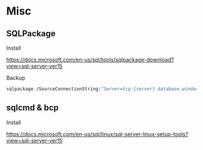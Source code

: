 # Misc

## SQLPackage

Install

<https://docs.microsoft.com/en-us/sql/tools/sqlpackage-download?view=sql-server-ver15>

Backup

```bash
sqlpackage /SourceConnectionString:"Server=tcp:{server}.database.windows.net,1433;Initial Catalog={database};Persist Security Info=False;User ID={username};Password={password};MultipleActiveResultSets=False;Encrypt=True;TrustServerCertificate=False;Connection Timeout=30;" /Action:Export /TargetFile:t.bacpac
```

## sqlcmd & bcp

Install

<https://docs.microsoft.com/en-us/sql/linux/sql-server-linux-setup-tools?view=sql-server-ver15>
